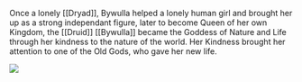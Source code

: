 Once a lonely [[Dryad]], Bywulla helped a lonely human girl and brought her up as a strong independant figure, later to become Queen of her own Kingdom, the [[Druid]] [[Bywulla]] became the Goddess of Nature and Life through her kindness to the nature of the world. Her Kindness brought her attention to one of the Old Gods, who gave her new life.  

![](Bywulla.jpg)